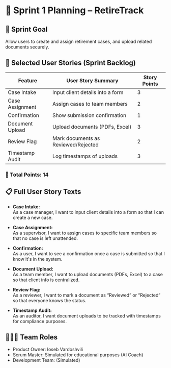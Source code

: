 # 📅 Sprint 1 Planning – RetireTrack

## 🔹 Sprint Goal

Allow users to create and assign retirement cases, and upload related documents securely.

## 🔸 Selected User Stories (Sprint Backlog)

| Feature | User Story Summary | Story Points |
|--------|---------------------|---------------|
| Case Intake | Input client details into a form | 3 |
| Case Assignment | Assign cases to team members | 2 |
| Confirmation | Show submission confirmation | 1 |
| Document Upload | Upload documents (PDFs, Excel) | 3 |
| Review Flag | Mark documents as Reviewed/Rejected | 2 |
| Timestamp Audit | Log timestamps of uploads | 3 |

### 🔢 Total Points: 14

## 📋 Full User Story Texts

- **Case Intake:**  
  As a case manager, I want to input client details into a form so that I can create a new case.

- **Case Assignment:**  
  As a supervisor, I want to assign cases to specific team members so that no case is left unattended.

- **Confirmation:**  
  As a user, I want to see a confirmation once a case is submitted so that I know it's in the system.

- **Document Upload:**  
  As a team member, I want to upload documents (PDFs, Excel) to a case so that client info is centralized.

- **Review Flag:**  
  As a reviewer, I want to mark a document as “Reviewed” or “Rejected” so that everyone knows the status.

- **Timestamp Audit:**  
  As an auditor, I want document uploads to be tracked with timestamps for compliance purposes.

## 🧑‍🤝‍🧑 Team Roles

- Product Owner: Ioseb Vardoshvili
- Scrum Master: Simulated for educational purposes (AI Coach)
- Development Team: (Simulated)